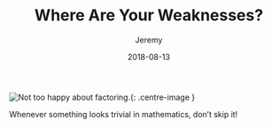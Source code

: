 ﻿---
title: "Where Are Your Weaknesses?"
author: "Jeremy"
permalink: /3
tags: [Education]
date: 2018-08-13
---

![Not too happy about factoring.](https://res.cloudinary.com/dh3hm8pb7/image/upload/c_scale,q_auto:best,w_600/v1534080159/Handwaving/Published/Haunted.png){: .centre-image }

Whenever something looks trivial in mathematics, don’t skip it!